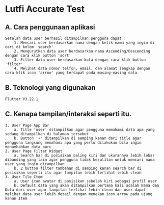 # Lutfi Accurate Test

## A. Cara penggunaan aplikasi
    Setelah data user berhasil ditampilkan pengguna dapat : 
        1. Mencari user berdasarkan nama dengan ketik nama yang ingin di cari di kolom 'search'
        2. Mengurutkan data user berdasarkan nama Ascending/Descending dengan cara klik button 'sort'
        3. Filter data user berdasarkan kota dengan cara klik button 'filter'
        4. Melihat data nomor telfon, email, dan alamat lengkap dengan cara klik icon 'arrow' yang terdapat pada masing-masing data

## B. Teknologi yang digunakan
    Flutter V3.22.1

## C. Kenapa tampilan/interaksi seperti itu.
    1. User Page App Bar 
        a. Title 'user' ditampilkan agar pengguna memahami data apa yang sedang ditampilkan di halaman tersebut
        b. Button '+' ditampilkan di samping kanan dari title agar pengguna langsung memahami apa yang perlu dilakukan bila ingin menambahkan data baru
    2. User Page Filter Widget 
        a. Search bar di posisikan paling kiri dan ukurannya lebih lebar dibanding yang lain agar pengguna tidak kesulitan untuk mencari nama user yang ingin ditampilkan
        b. 2 button filter tambahan di samping kanan search bar di posisikan seperti itu agar tampilan lebih terlihat lebih clean
    3. User Tile Item
        a. User icon avatar di posisikan sebelah kiri sebagai profil user 
        b. Default data yang akan ditampilkan pertama kali adalah Nama dan Kota dari user agar tampilan terlihat lebih clean dan user dapat melihat data user lebih detail dengan menekan icon arrow pada ujung kanan Item